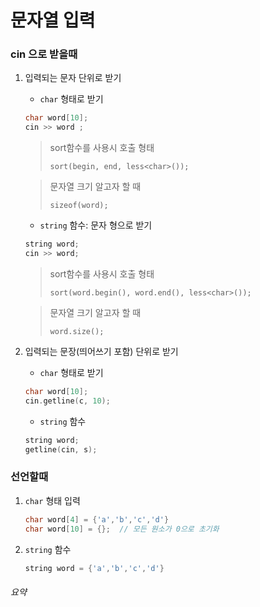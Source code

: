 # 문자열 입력

### cin 으로 받을때

1. 입력되는 문자 단위로 받기

   - `char` 형태로 받기

   ```c++
   char word[10];
   cin >> word ; 
   ```

   >  sort함수를 사용시 호출 형태
   >
   > `sort(begin, end, less<char>());`

   >문자열 크기 알고자 할 때
   >
   >`sizeof(word);`

   - `string` 함수: 문자 형으로 받기

   ```c++
   string word;
   cin >> word;
   ```

   > sort함수를 사용시 호출 형태
   >
   > `sort(word.begin(), word.end(), less<char>());` 

   > 문자열 크기 알고자 할 때
   >
   > `word.size();`

2. 입력되는 문장(띄어쓰기 포함) 단위로 받기

   - `char` 형태로 받기

   ```c++
   char word[10];
   cin.getline(c, 10);
   ```

   

   - `string` 함수

   ```c++
   string word;
   getline(cin, s);
   ```



###  선언할때

1. `char` 형태 입력

   ```c++
   char word[4] = {'a','b','c','d'}
   char word[10] = {};  // 모든 원소가 0으로 초기화
   ```



2. `string` 함수

   ```C++
   string word = {'a','b','c','d'}
   ```









######  요약

>
>
>



